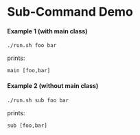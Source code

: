 # Sub-Command Demo

#### Example 1 (with main class)
`./run.sh foo bar`

prints:

```
main [foo,bar]
```

#### Example 2 (without main class)
`./run.sh sub foo bar`

prints:

```
sub [foo,bar]
```